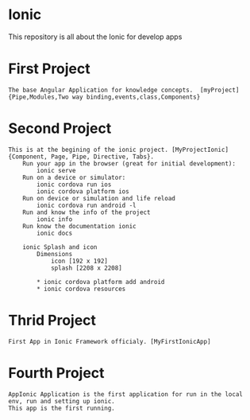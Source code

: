 # Ionic
This repository is all about the Ionic for develop apps


# First Project
    The base Angular Application for knowledge concepts.  [myProject]  {Pipe,Modules,Two way binding,events,class,Components}

# Second Project
    This is at the begining of the ionic project. [MyProjectIonic] {Component, Page, Pipe, Directive, Tabs}.
        Run your app in the browser (great for initial development):
            ionic serve
        Run on a device or simulator:
            ionic cordova run ios
            ionic cordova platform ios
        Run on device or simulation and life reload
            ionic cordova run android -l    
        Run and know the info of the project
            ionic info  
        Run know the documentation ionic
            ionic docs

        ionic Splash and icon
            Dimensions 
                icon [192 x 192]
                splash [2208 x 2208]

            * ionic cordova platform add android
            * ionic cordova resources

# Thrid Project
    First App in Ionic Framework officialy. [MyFirstIonicApp]


# Fourth Project
    AppIonic Application is the first application for run in the local env, run and setting up ionic.
    This app is the first running.
